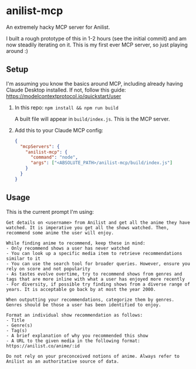 # anilist-mcp

An extremely hacky MCP server for Anilist.

I built a rough prototype of this in 1-2 hours (see the initial commit) and am now steadily iterating on it. This is my first ever MCP server, so just playing around :)

## Setup

I'm assuming you know the basics around MCP, including already having Claude Desktop installed. If not, follow this guide: https://modelcontextprotocol.io/quickstart/user

1. In this repo: `npm install && npm run build`

   A built file will appear in `build/index.js`. This is the MCP server.

2. Add this to your Claude MCP config:

   ```json
   {
     "mcpServers": {
       "anilist-mcp": {
         "command": "node",
         "args": ["<ABSOLUTE_PATH>/anilist-mcp/build/index.js"]
       }
     }
   }
   ```

## Usage

This is the current prompt I'm using:

```
Get details on <username> from Anilist and get all the anime they have watched. It is imperative you get all the shows watched. Then, recommend some anime the user will enjoy.

While finding anime to recommend, keep these in mind:
- Only recommend shows a user has never watched
- You can look up a specific media item to retrieve recommendations similar to it
- You can use the search tool for broader queries. However, ensure you rely on score and not popularity
- As tastes evolve overtime, try to recommend shows from genres and tags that are more inline with what a user has enjoyed more recently
- For diversity, if possible try finding shows from a diverse range of years. It is acceptable go back by at most the year 2000.

When outputting your recommendations, categorize them by genres. Genres should be those a user has been identified to enjoy.

Format an individual show recommendation as follows:
- Title
- Genre(s)
- Tag(s)
- A brief explanation of why you recommended this show
- A URL to the given media in the following format: https://anilist.co/anime/:id

Do not rely on your preconceived notions of anime. Always refer to Anilist as an authoritative source of data.
```
